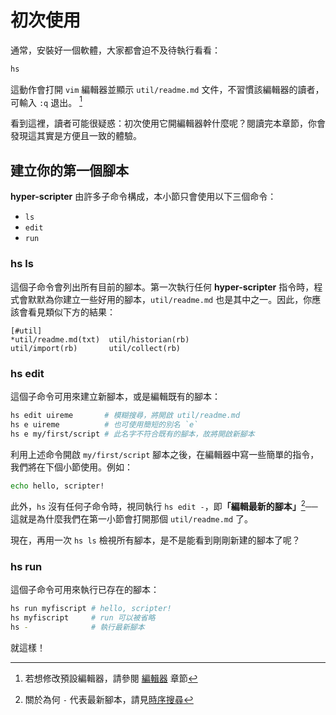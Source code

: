 # 初次使用

通常，安裝好一個軟體，大家都會迫不及待執行看看：

```sh
hs
```

這動作會打開 `vim` 編輯器並顯示 `util/readme.md` 文件，不習慣該編輯器的讀者，可輸入 `:q` 退出。 [^1]

看到這裡，讀者可能很疑惑：初次使用它開編輯器幹什麼呢？閱讀完本章節，你會發現這其實是方便且一致的體驗。

[^1]:  若想修改預設編輯器，請參閱 [編輯器](config_file/index.md#編輯器) 章節

## 建立你的第一個腳本
__hyper-scripter__ 由許多子命令構成，本小節只會使用以下三個命令：

- `ls`
- `edit`
- `run`

### hs ls
這個子命令會列出所有目前的腳本。第一次執行任何 __hyper-scripter__ 指令時，程式會默默為你建立一些好用的腳本，`util/readme.md` 也是其中之一。因此，你應該會看見類似下方的結果：

```
[#util]
*util/readme.md(txt)  util/historian(rb)
util/import(rb)       util/collect(rb)
```

### hs edit
這個子命令可用來建立新腳本，或是編輯既有的腳本：

```sh
hs edit uireme       # 模糊搜尋，將開啟 util/readme.md
hs e uireme          # 也可使用簡短的別名 `e`
hs e my/first/script # 此名字不符合既有的腳本，故將開啟新腳本
```

利用上述命令開啟 `my/first/script` 腳本之後，在編輯器中寫一些簡單的指令，我們將在下個小節使用。例如： 

```sh
echo hello, scripter!
```

此外，`hs` 沒有任何子命令時，視同執行 `hs edit -`，即<b>「編輯最新的腳本」</b>[^2]──這就是為什麼我們在第一小節會打開那個 `util/readme.md` 了。

現在，再用一次 `hs ls` 檢視所有腳本，是不是能看到剛剛新建的腳本了呢？

### hs run
這個子命令可用來執行已存在的腳本：
```sh
hs run myfiscript # hello, scripter!
hs myfiscript     # run 可以被省略
hs -              # 執行最新腳本
```

就這樣！

[^2]: 關於為何 `-` 代表最新腳本，請見[時序搜尋](query/prev.md)